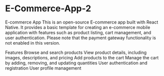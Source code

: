 # E-Commerce-App-2
E-commerce App
This is an open-source E-commerce app built with React Native. It provides a basic template for creating an e-commerce mobile application with features such as product listing, cart management, and user authentication. Please note that the payment gateway functionality is not enabled in this version.

Features
Browse and search products
View product details, including images, descriptions, and pricing
Add products to the cart
Manage the cart by adding, removing, and updating quantities
User authentication and registration
User profile management
